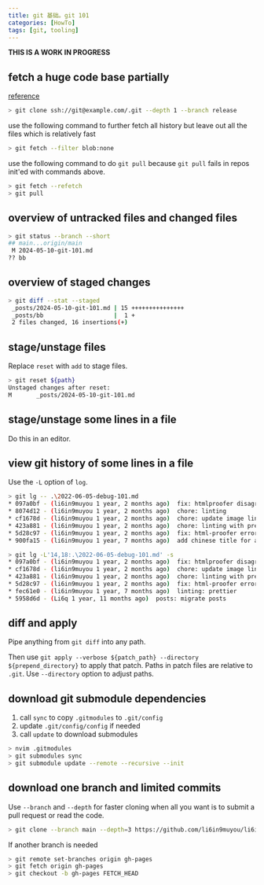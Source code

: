 ```yaml
---
title: git 基础。git 101
categories: [HowTo]
tags: [git, tooling]
---
```


**THIS IS A WORK IN PROGRESS**

## fetch a huge code base partially

[reference](https://github.blog/open-source/git/get-up-to-speed-with-partial-clone-and-shallow-clone/)

```bash
> git clone ssh://git@example.com/.git --depth 1 --branch release
```

use the following command to further fetch all history but leave out all the files which is relatively fast

```bash
> git fetch --filter blob:none
```

use the following command to do `git pull` because `git pull` fails in repos init'ed with commands above.

```bash
> git fetch --refetch
> git pull
```

## overview of untracked files and changed files

```bash
> git status --branch --short
## main...origin/main
 M 2024-05-10-git-101.md
?? bb
```

## overview of staged changes

```bash
> git diff --stat --staged
 _posts/2024-05-10-git-101.md | 15 +++++++++++++++
 _posts/bb                    |  1 +
 2 files changed, 16 insertions(+)
```

## stage/unstage files

Replace `reset` with `add` to stage files.

```bash
> git reset ${path}
Unstaged changes after reset:
M       _posts/2024-05-10-git-101.md
```

## stage/unstage some lines in a file

Do this in an editor.

## view git history of some lines in a file

Use the `-L` option of `log`.

```bash
> git lg -- .\2022-06-05-debug-101.md
* 097a0bf - (li6in9muyou 1 year, 2 months ago)  fix: htmlproofer disagree with unicode paths
* 8074d12 - (li6in9muyou 1 year, 2 months ago)  chore: linting
* cf1678d - (li6in9muyou 1 year, 2 months ago)  chore: update image links
* 423a881 - (li6in9muyou 1 year, 2 months ago)  chore: linting with prettier
* 5d28c97 - (li6in9muyou 1 year, 2 months ago)  fix: html-proofer errors
* 900fa15 - (li6in9muyou 1 year, 7 months ago)  add chinese title for all posts

> git lg -L'14,18:.\2022-06-05-debug-101.md' -s
* 097a0bf - (li6in9muyou 1 year, 2 months ago)  fix: htmlproofer disagree with unicode paths
* cf1678d - (li6in9muyou 1 year, 2 months ago)  chore: update image links
* 423a881 - (li6in9muyou 1 year, 2 months ago)  chore: linting with prettier
* 5d28c97 - (li6in9muyou 1 year, 2 months ago)  fix: html-proofer errors
* fec61e0 - (li6in9muyou 1 year, 7 months ago)  linting: prettier
* 5958d6d - (Li6q 1 year, 11 months ago)  posts: migrate posts
```

## diff and apply

Pipe anything from `git diff` into any path.

Then use `git apply --verbose ${patch_path} --directory ${prepend_directory}` to apply that patch.
Paths in patch files are relative to `.git`.
Use `--directory` option to adjust paths.

## download git submodule dependencies

1. call `sync` to copy `.gitmodules` to `.git/config`
2. update `.git/config/config` if needed
3. call `update` to download submodules

```bash
> nvim .gitmodules
> git submodules sync
> git submodule update --remote --recursive --init
```

## download one branch and limited commits

Use `--branch` and `--depth` for faster cloning when all you want is to submit a pull request or read the code.

```bash
> git clone --branch main --depth=3 https://github.com/li6in9muyou/li6in9muyou.github.io.git
```

If another branch is needed

```bash
> git remote set-branches origin gh-pages
> git fetch origin gh-pages
> git checkout -b gh-pages FETCH_HEAD
```
